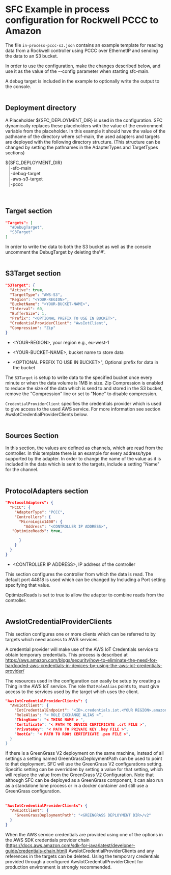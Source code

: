 # SFC Example in process configuration for Rockwell PCCC to Amazon

The file `in-process-pccc-s3.json` contains an example template for
reading data from a Rockwell controller using PCCC over EthernetIP and
sending the data to an S3 bucket.

In order to use the configuration, make the changes described below, and
use it as the value of the --config parameter when starting sfc-main.

A debug target is included in the example to optionally write the output
to the console.
&nbsp;  
&nbsp;  

## Deployment directory

A Placeholder ${SFC_DEPLOYMENT_DIR} is used in the configuration. SFC
dynamically replaces these placeholders with the value of the
environment variable from the placeholder. In this example it should
have the value of the pathname of the directory where scf-main, the used
adapters and targets are deployed with the following directory
structure. (This structure can be changed by setting the pathnames in
the AdapterTypes and TargetTypes sections)

${SFC_DEPLOYMENT_DIR}  
&nbsp;&nbsp;&nbsp;|-sfc-main  
&nbsp;&nbsp;&nbsp;|-debug-target    
&nbsp;&nbsp;&nbsp;|-aws-s3-target  
&nbsp;&nbsp;&nbsp;|-pccc  
&nbsp;  
&nbsp;


## Target section
```json
"Targets": [
  "#DebugTarget",
  "S3Target"
]
```

In order to write the data to both the S3 bucket as well as the console
uncomment the DebugTarget by deleting the'#'.  
&nbsp;
&nbsp;  



## S3Target section

```json
"S3Target": {
  "Active": true,
  "TargetType": "AWS-S3",
  "Region": "<YOUR-REGION>",
  "BucketName": "<YOUR-BUCKET-NAME>",
  "Interval": 60,
  "BufferSize": 1,
  "Prefix": "<OPTIONAL PREFIX TO USE IN BUCKET>",
  "CredentialProviderClient": "AwsIotClient",
  "Compression": "Zip"
}

```

-   \<YOUR-REGION\>, your region e.g., eu-west-1

-   \<YOUR-BUCKET-NAME\>, bucket name to store data

-   \<OPTIONAL PREFIX TO USE IN BUCKET\>\", Optional prefix for data in
    the bucket

The `S3Target` is setup to write data to the specified bucket once every
minute or when the data volume is 1MB in size. Zip Compression is
enabled to reduce the size of the data which is send to and stored in
the S3 bucket, remove the "Compression" line or set to "None" to disable
compression.

`CredentialProviderClient` specifies the credentials provider which is
used to give access to the used AWS service. For more information see
section AwsIotCredentialProviderClients below.
&nbsp;  
&nbsp;  


## Sources Section

In this section, the values are defined as channels, which are read from
the controller. In this template there is an example for every
address/type supported by the adapter. In order to change the name of
the value as it is included in the data which is sent to the targets,
include a setting "Name" for the channel.
&nbsp;  
&nbsp;  

## ProtocolAdapters section

```json
"ProtocolAdapters": {
  "PCCC": {
    "AdapterType": "PCCC",
    "Controllers": {
      "MicroLogix1400": {
        "Address": "<CONTROLLER IP ADDRESS>",
   "OptimizeReads": true,

      }
    }
  }
}

```

-   \<CONTROLLER IP ADDRESS\>, IP address of the controller

This section configures the controller from which the data is read. The
default port 44818 is used which can be changed by Including a Port
setting specifying that value.

OptimizeReads is set to true to allow the adapter to combine reads from
the controller.
&nbsp;  
&nbsp;  


## AwsIotCredentialProviderClients

This section configures one or more clients which can be referred to by
targets which need access to AWS services.

A credential provider will make use of the AWS IoT Credentials service
to obtain temporary credentials. This process is described at
<https://aws.amazon.com/blogs/security/how-to-eliminate-the-need-for-hardcoded-aws-credentials-in-devices-by-using-the-aws-iot-credentials-provider/>

The resources used in the configuration can easily be setup by creating
a Thing in the AWS IoT service. The role that `RoleAlias` points to, must
give access to the services used by the target which uses the client.

```json
"AwsIotCredentialProviderClients": {
  "AwsIotClient": {
    "IotCredentialEndpoint": "<ID>.credentials.iot.<YOUR REGION>.amazonaws.com",
    "RoleAlias": "< ROLE EXCHANGE ALIAS >”,
    "ThingName": "< THING NAME > ",
    "Certificate": "< PATH TO DEVICE CERTIFICATE .crt FILE >",
    "PrivateKey": "< PATH TO PRIVATE KEY .key FILE >",
    "RootCa": "< PATH TO ROOt CERTIFICATE .pen FILE >",
  }
}
```


If there is a GreenGrass V2 deployment on the same machine, instead of
all settings a setting named GreenGrassDeploymentPath can be used to
point to that deployment. SFC will use the GreenGrass V2 configurations
setting. Specific setting can be overridden by setting a value for that
setting, which will replace the value from the GreenGrass V2
Configuration. Note that although SFC can be deployed as a GreenGrass
component, it can also run as a standalone lone process or in a docker
container and still use a GreenGrass configuration.
&nbsp;  
&nbsp;  


```json
"AwsIotCredentialProviderClients": {
  "AwsIotClient": {
    "GreenGrassDeploymentPath": "<GREENGRASS DEPLOYMENT DIR>/v2"
  }
}
```

When the AWS service credentials are provided using one of the options
in the AWS SDK credentials provider chain
(<https://docs.aws.amazon.com/sdk-for-java/latest/developer-guide/credentials-chain.html>)
AwsIotCredentialProviderClients and any references in the targets can be
deleted. Using the temporary credentials provided through a configured
AwsIotCredentialProviderClient for production environment is strongly
recommended.
